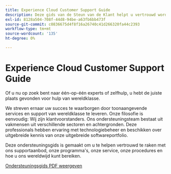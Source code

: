 ```yaml
---
title: Experience Cloud Customer Support Guide
description: Deze gids van de Steun van de Klant helpt u vertrouwd worden met ons de steundienstenaanbod, programma's, de dienst, procedures, en vertelt u hoe u ons wereldwijd kunt bereiken.
exl-id: 8128a504-708f-44d8-94be-a63fb6bb473f
source-git-commit: c0836675d4f8f16a26740c41d266320fa44c2393
workflow-type: tm+mt
source-wordcount: '135'
ht-degree: 0%

---
```


# Experience Cloud Customer Support Guide

Of u nu op zoek bent naar één-op-één experts of zelfhulp, u hebt de juiste plaats gevonden voor hulp van wereldklasse.

We streven ernaar uw succes te waarborgen door toonaangevende services en support van wereldklasse te leveren. Onze filosofie is eenvoudig: Wij zijn klantvoorstanders. Ons ondersteuningsteam bestaat uit vakmensen uit verschillende sectoren en achtergronden. Deze professionals hebben ervaring met technologiebeheer en beschikken over uitgebreide kennis van onze uitgebreide softwareportfolio.

Deze ondersteuningsgids is gemaakt om u te helpen vertrouwd te raken met ons supportaanbod, onze programma&#39;s, onze service, onze procedures en hoe u ons wereldwijd kunt bereiken.

[Ondersteuningsgids PDF weergeven](assets/ExperienceCloudCustomerSupportGuide.pdf)
